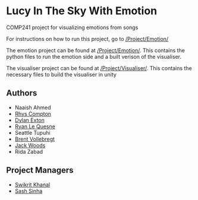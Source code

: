 # Lucy In The Sky With Emotion
COMP241 project for visualizing emotions from songs

For instructions on how to run this project, go to [/Project/Emotion/](https://github.com/shash678/COMP241Project/Project/Emotion/)

The emotion project can be found at [/Project/Emotion/](https://github.com/shash678/COMP241Project/Project/Emotion/). This contains the python files to run the emotion side and a built verison of the visualiser.

The visualiser project can be found at [/Project/Visualiser/](https://github.com/shash678/COMP241Project/Project/Visualiser/). This contains the necessary files to build the visualiser in unity

## Authors
* Naaish Ahmed
* [Rhys Compton](https://github.com/basedrhys)
* [Dylan Exton](https://github.com/DylanExton)
* [Ryan Le Quesne](https://github.com/ryancomp241)
* Seattle Tupuhi
* [Brent Vollebregt](https://github.com/brentvollebregt)
* [Jack Woods](https://github.com/Woodsy1FD)
* Rida Zabad

## Project Managers
* [Swikrit Khanal](https://github.com/swikrit)
* [Sash Sinha](https://github.com/shash678)
